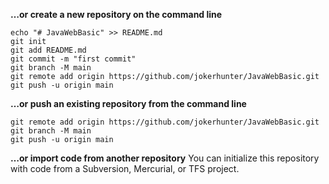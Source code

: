 **…or create a new repository on the command line**
```shell
echo "# JavaWebBasic" >> README.md
git init
git add README.md
git commit -m "first commit"
git branch -M main
git remote add origin https://github.com/jokerhunter/JavaWebBasic.git
git push -u origin main
```
**…or push an existing repository from the command line**
```shell
git remote add origin https://github.com/jokerhunter/JavaWebBasic.git
git branch -M main
git push -u origin main
```
**…or import code from another repository**
You can initialize this repository with code from a Subversion, Mercurial, or TFS project.